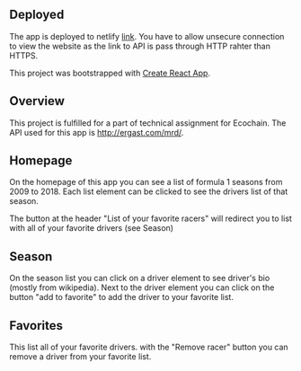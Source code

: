 ## Deployed

The app is deployed to netlify [link](https://wonderful-knuth-18d92e.netlify.com).
You have to allow unsecure connection to view the website as the link to API is pass through HTTP rahter than HTTPS.


This project was bootstrapped with [Create React App](https://github.com/facebook/create-react-app).

## Overview

This project is fulfilled for a part of technical assignment for Ecochain.
The API used for this app is http://ergast.com/mrd/.

## Homepage

On the homepage of this app you can see a list of formula 1 seasons from 2009 to 2018.
Each list element can be clicked to see the drivers list of that season.

The button at the header "List of your favorite racers" will redirect you to list with all of your favorite drivers (see Season)

## Season

On the season list you can click on a driver element to see driver's bio (mostly from wikipedia).
Next to the driver element you can click on the button "add to favorite" to add the driver to your favorite list.

## Favorites

This list all of your favorite drivers. with the "Remove racer" button you can remove a driver from your favorite list.

